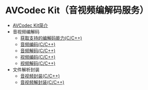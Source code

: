 # AVCodec Kit（音视频编解码服务）

- [AVCodec Kit简介](../media/avcodec-kit-intro.md)
- 音视频编解码
  - [获取支持的编解码能力(C/C++)](../media/obtain-supported-codecs.md)
  - [音频编码(C/C++)](../media/audio-encoding.md)
  - [音频解码(C/C++)](../media/audio-decoding.md)
  - [视频编码(C/C++)](../media/video-encoding.md)
  - [视频解码(C/C++)](../media/video-decoding.md)
- 文件解析封装
  - [音视频封装(C/C++)](../media/audio-video-muxer.md)
  - [音视频解封装(C/C++)](../media/audio-video-demuxer.md)
